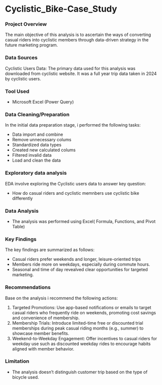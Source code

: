 # Cyclistic_Bike-Case_Study

### Project Overview
The main objective of this analysis is to ascertain the ways of converting casual riders into cyclistic members through data-driven strategy in the future marketing program.

### Data Sources
Cyclistic Users Data: The primary data used for this analysis was downloaded from cyclistic website. It was a  full year trip data taken in 2024 by cyclistic users.

### Tool Used
- Microsoft Excel (Power Query)

### Data Cleaning/Preparation
In the initial data preparation stage, i performed the following tasks:
- Data import and combine
- Remove unnecessary colums
- Standardized data types
- Created new calculated colums
- Filtered invalid data
- Load and clean the data

### Exploratory data analysis
EDA involve exploring the Cyclistic users data to answer key question:
- How do casual riders and cyclistic memnbers use cyclistic bike differently

### Data Analysis
- The analysis was performed using Excel( Formula, Functions, and Pivot Table)

### Key Findings
The key findings are summarized as follows:
- Casual riders prefer weekends and longer, leisure-oriented trips
- Members ride more on weekdays, especially during commute hours.
- Seasonal and time of day revealved clear opportunities for targeted marketing.
  
### Recommendations
Base on the analysis i recommend the following actions:
 1.	Targeted Promotions: Use app-based notifications or emails to target casual riders who frequently ride on weekends, promoting cost savings and convenience of membership.
 2.	Membership Trials: Introduce limited-time free or discounted trial memberships during peak casual riding months (e.g., summer) to showcase member benefits.
 3.	Weekend-to-Weekday Engagement: Offer incentives to casual riders for weekday use such as discounted weekday rides to encourage habits aligned with member behavior.

### Limitation
- The analysis doesn’t distinguish customer trip based on the type of bicycle used.

 



